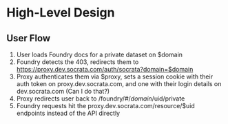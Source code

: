 # High-Level Design

## User Flow

1. User loads Foundry docs for a private dataset on $domain
2. Foundry detects the 403, redirects them to https://proxy.dev.socrata.com/auth/socrata?domain=$domain
3. Proxy authenticates them via $proxy, sets a session cookie with their auth token on proxy.dev.socrata.com, and one with their login details on dev.socrata.com (Can I do that?)
4. Proxy redirects user back to /foundry/#/$domain/$uid/private
5. Foundry requests hit the proxy.dev.socrata.com/resource/$uid endpoints instead of the API directly
